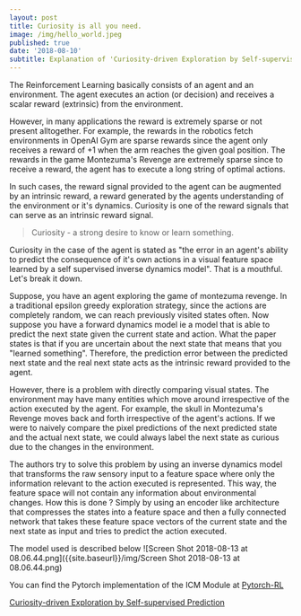 ```yaml
---
layout: post
title: Curiosity is all you need.
image: /img/hello_world.jpeg
published: true
date: '2018-08-10'
subtitle: Explanation of 'Curiosity-driven Exploration by Self-supervised Prediction'
---
```


The Reinforcement Learning basically consists of an agent and an environment. The agent executes an action (or decision) and receives a scalar reward (extrinsic) from the environment.

However, in many applications the reward is extremely sparse or not present alltogether.
For example, the rewards in the robotics fetch environments in OpenAI Gym are sparse rewards since the agent only receives a reward of +1 when the arm reaches the given goal position.
The rewards in the game Montezuma's Revenge are extremely sparse since to receive a reward, the agent has to execute a long string of optimal actions.

In such cases, the reward signal provided to the agent can be augmented by an intrinsic reward, a reward generated by the agents understanding of the environment or it's dynamics. 
Curiosity is one of the reward signals that can serve as an intrinsic reward signal.

> Curiosity - a strong desire to know or learn something.

Curiosity in the case of the agent is stated as "the error in an agent's ability to predict the consequence of it's own actions in a visual feature space learned by a self supervised inverse dynamics model".
That is a mouthful. Let's break it down.

Suppose, you have an agent exploring the game of montezuma revenge. In a traditional epsilon greedy exploration strategy, since the actions are completely random, we can reach previously visited states often. 
Now suppose you have a forward dynamics model ie a model that is able to predict the next state given the current state and action. What the paper states is that if you are uncertain about the next state that means that you "learned something". Therefore, the prediction error between the predicted next state and the real next state acts as the intrinsic reward provided to the agent.

However, there is a problem with directly comparing visual states. The environment may have many entities which move around irrespective of the action executed by the agent. For example, the skull in Montezuma's Revenge moves back and forth irrespective of the agent's actions. If we were to naively compare the pixel predictions of the next predicted state and the actual next state, we could always label the next state as curious due to the changes in the environment.

The authors try to solve this problem by using an inverse dynamics model that transforms the raw sensory input to a feature space where only the information relevant to the action executed is represented. This way, the feature space will not contain any information about environmental changes. 
How this is done ?
Simply by using an encoder like architecture that compresses the states into a feature space and then a fully connected network that takes these feature space vectors of the current state and the next state as input and tries to predict the action executed.

The model used is described below 
![Screen Shot 2018-08-13 at 08.06.44.png]({{site.baseurl}}/img/Screen Shot 2018-08-13 at 08.06.44.png)



You can find the Pytorch implementation of the ICM Module at
[Pytorch-RL](https://github.com/navneet-nmk/pytorch-rl)

[ Curiosity-driven Exploration by Self-supervised Prediction](https://arxiv.org/abs/1705.05363)
